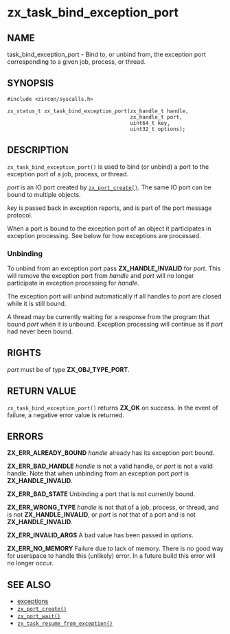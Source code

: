 # zx_task_bind_exception_port

## NAME

<!-- Updated by update-docs-from-abigen, do not edit. -->

task_bind_exception_port - Bind to, or unbind from, the exception port corresponding to a given job, process, or thread.

## SYNOPSIS

<!-- Updated by update-docs-from-abigen, do not edit. -->

```
#include <zircon/syscalls.h>

zx_status_t zx_task_bind_exception_port(zx_handle_t handle,
                                        zx_handle_t port,
                                        uint64_t key,
                                        uint32_t options);
```

## DESCRIPTION

`zx_task_bind_exception_port()` is used to bind (or unbind) a port to
the exception port of a job, process, or thread.

*port* is an IO port created by [`zx_port_create()`]. The same
IO port can be bound to multiple objects.

*key* is passed back in exception reports, and is part of the port
message protocol.

When a port is bound to the exception port of an object it participates
in exception processing. See below for how exceptions are processed.

### Unbinding

To unbind from an exception port pass **ZX_HANDLE_INVALID** for *port*.
This will remove the exception port from *handle* and *port* will no
longer participate in exception processing for *handle*.

The exception port will unbind automatically if all handles to *port*
are closed while it is still bound.

A thread may be currently waiting for a response from the program that
bound *port* when it is unbound. Exception processing will continue as if
*port* had never been bound.

## RIGHTS

<!-- Updated by update-docs-from-abigen, do not edit. -->

*port* must be of type **ZX_OBJ_TYPE_PORT**.

## RETURN VALUE

`zx_task_bind_exception_port()` returns **ZX_OK** on success.
In the event of failure, a negative error value is returned.

## ERRORS

**ZX_ERR_ALREADY_BOUND** *handle* already has its exception port bound.

**ZX_ERR_BAD_HANDLE** *handle* is not a valid handle,
or *port* is not a valid handle. Note that when unbinding from an exception
port *port* is **ZX_HANDLE_INVALID**.

**ZX_ERR_BAD_STATE** Unbinding a port that is not currently bound.

**ZX_ERR_WRONG_TYPE**  *handle* is not that of a job, process, or thread,
and is not **ZX_HANDLE_INVALID**,
or *port* is not that of a port and is not **ZX_HANDLE_INVALID**.

**ZX_ERR_INVALID_ARGS** A bad value has been passed in *options*.

**ZX_ERR_NO_MEMORY**  Failure due to lack of memory.
There is no good way for userspace to handle this (unlikely) error.
In a future build this error will no longer occur.

## SEE ALSO

 - [exceptions](../exceptions.md)
 - [`zx_port_create()`]
 - [`zx_port_wait()`]
 - [`zx_task_resume_from_exception()`]

<!-- References updated by update-docs-from-abigen, do not edit. -->

[`zx_port_create()`]: port_create.md
[`zx_port_wait()`]: port_wait.md
[`zx_task_resume_from_exception()`]: task_resume_from_exception.md
